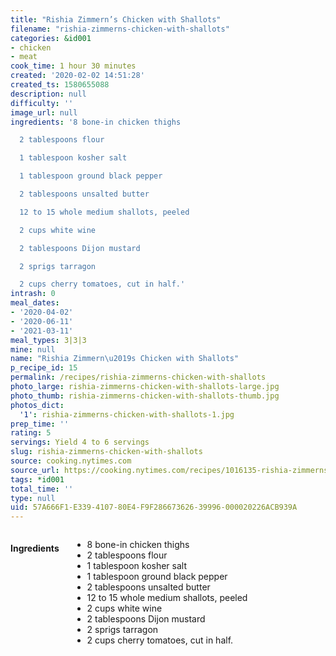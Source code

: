 ```yaml
---
title: "Rishia Zimmern’s Chicken with Shallots"
filename: "rishia-zimmerns-chicken-with-shallots"
categories: &id001
- chicken
- meat
cook_time: 1 hour 30 minutes
created: '2020-02-02 14:51:28'
created_ts: 1580655088
description: null
difficulty: ''
image_url: null
ingredients: '8 bone-in chicken thighs

  2 tablespoons flour

  1 tablespoon kosher salt

  1 tablespoon ground black pepper

  2 tablespoons unsalted butter

  12 to 15 whole medium shallots, peeled

  2 cups white wine

  2 tablespoons Dijon mustard

  2 sprigs tarragon

  2 cups cherry tomatoes, cut in half.'
intrash: 0
meal_dates:
- '2020-04-02'
- '2020-06-11'
- '2021-03-11'
meal_types: 3|3|3
mine: null
name: "Rishia Zimmern\u2019s Chicken with Shallots"
p_recipe_id: 15
permalink: /recipes/rishia-zimmerns-chicken-with-shallots
photo_large: rishia-zimmerns-chicken-with-shallots-large.jpg
photo_thumb: rishia-zimmerns-chicken-with-shallots-thumb.jpg
photos_dict:
  '1': rishia-zimmerns-chicken-with-shallots-1.jpg
prep_time: ''
rating: 5
servings: Yield 4 to 6 servings
slug: rishia-zimmerns-chicken-with-shallots
source: cooking.nytimes.com
source_url: https://cooking.nytimes.com/recipes/1016135-rishia-zimmerns-chicken-with-shallots?action=click&module=Global%20Search%20Recipe%20Card&pgType=search&rank=1
tags: *id001
total_time: ''
type: null
uid: 57A666F1-E339-4107-80E4-F9F286673626-39996-000020226ACB939A
---
```

<div class="large-8 medium-7 columns" id="writeup">	</div><!-- #writeup -->
</div><!-- #row-one -->
<div class="row" id="row-two">	<div class="medium-4 small-5 columns" id="ingredients"><h4>Ingredients</h4><div class="box box-ingredients content"><ul>
<li>8 bone-in chicken thighs</li>
<li>2 tablespoons flour</li>
<li>1 tablespoon kosher salt</li>
<li>1 tablespoon ground black pepper</li>
<li>2 tablespoons unsalted butter</li>
<li>12 to 15 whole medium shallots, peeled</li>
<li>2 cups white wine</li>
<li>2 tablespoons Dijon mustard</li>
<li>2 sprigs tarragon</li>
<li>2 cups cherry tomatoes, cut in half.</li>
</ul>
</div>	</div>	<div class="medium-6 small-7 columns" id="directions">	</div>